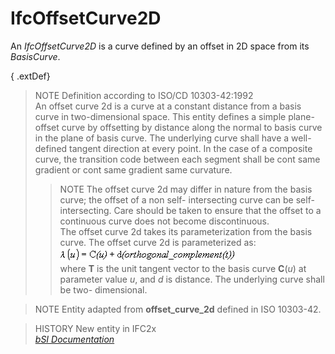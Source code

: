 IfcOffsetCurve2D
================
An _IfcOffsetCurve2D_ is a curve defined by an offset in 2D space from its
_BasisCurve_.  
  
{ .extDef}  
> NOTE Definition according to ISO/CD 10303-42:1992  
> An offset curve 2d is a curve at a constant distance from a basis curve in
> two-dimensional space. This entity defines a simple plane-offset curve by
> offsetting by distance along the normal to basis curve in the plane of basis
> curve. The underlying curve shall have a well-defined tangent direction at
> every point. In the case of a composite curve, the transition code between
> each segment shall be cont same gradient or cont same gradient same
> curvature.  
>> NOTE  The offset curve 2d may differ in nature from the basis curve; the
offset of a non self- intersecting curve can be self-intersecting. Care should
be taken to ensure that the offset to a continuous curve does not become
discontinuous.  
> The offset curve 2d takes its parameterization from the basis curve. The
> offset curve 2d is parameterized as:  
>> ![Math](figures/ifcoffsetcurve2d-math1.gif)  
> where **T** is the unit tangent vector to the basis curve **C**(_u_) at
> parameter value _u_, and _d_ is distance. The underlying curve shall be two-
> dimensional.  
  
> NOTE  Entity adapted from **offset_curve_2d** defined in ISO 10303-42.  
  
> HISTORY  New entity in IFC2x  
[ _bSI
Documentation_](https://standards.buildingsmart.org/IFC/DEV/IFC4_2/FINAL/HTML/schema/ifcgeometryresource/lexical/ifcoffsetcurve2d.htm)


